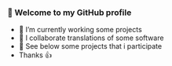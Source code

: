 ### 👋 Welcome to my GitHub profile

- 🔭 I’m currently working some projects
- 👯 I collaborate translations of some software
- 👀 See below some projects that i participate
- Thanks 👍
